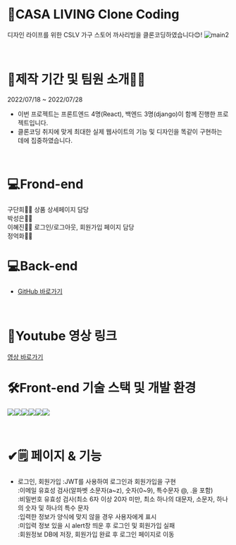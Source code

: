 # 🏡CASA LIVING Clone Coding
디자인 라이프를 위한 CSLV 가구 스토어 까사리빙을 클론코딩하였습니다😊!
![main2](https://user-images.githubusercontent.com/80885540/182041026-f73988c6-823d-4ab0-b0a0-284b4665e24b.PNG)

<br/>

# 📆제작 기간 및 팀원 소개👨‍💻
2022/07/18 ~ 2022/07/28
- 이번 프로젝트는 프론트엔드 4명(React), 백엔드 3명(django)이 함께 진행한 프로젝트입니다.
- 클론코딩 취지에 맞게 최대한 실제 웹사이트의 기능 및 디자인을 똑같이 구현하는 데에 집중하였습니다.
<br/>

# 💻Frond-end
구단희🙎‍♀️ 상품 상세페이지 담당<br/>
박성은🙎‍♀️<br/>
이혜진🙎‍♀️ 로그인/로그아웃, 회원가입 페이지 담당<br/>
정억화🙍‍♂️<br/>

# 💻Back-end
- [GitHub 바로가기](https://github.com/wecode-bootcamp-korea/35-1st-2sa-living-backend)
<br/>

# 🎥Youtube 영상 링크
[영상 바로가기](https://youtu.be/WXSnAXHD1bo)
<br/>

# 🛠Front-end 기술 스택 및 개발 환경 
<img src="https://img.shields.io/badge/html5-E34F26?style=for-the-badge&logo=html5&logoColor=white"><img src="https://img.shields.io/badge/react-61DAFB?style=for-the-badge&logo=react&logoColor=black"><img src="https://img.shields.io/badge/javascript-F7DF1E?style=for-the-badge&logo=javascript&logoColor=black"><img src="https://img.shields.io/badge/css-1572B6?style=for-the-badge&logo=css3&logoColor=white"><img src="https://img.shields.io/badge/github-181717?style=for-the-badge&logo=github&logoColor=white"><img src="https://img.shields.io/badge/Scss-CC6699?style=for-the-badge&logo=Sass&logoColor=white">

<br/>

# ✔🗒️ 페이지 & 기능
* 로그인, 회원가입
:JWT를 사용하여 로그인과 회원가입을 구현<br/>
:이메일 유효성 검사(알파벳 소문자(a~z), 숫자(0~9), 특수문자 @, .을 포함)<br/>
:비밀번호 유효성 검사(최소 6자 이상 20자 미만, 최소 하나의 대문자, 소문자, 하나의 숫자 및 하나의 특수 문자<br/>
:입력한 정보가 양식에 맞지 않을 경우 사용자에게 표시<br/>
:미입력 정보 있을 시 alert창 띄운 후 로그인 및 회원가입 실패<br/>
:회원정보 DB에 저장, 회원가입 완료 후 로그인 페이지로 이동<br/>
